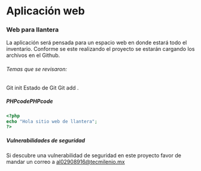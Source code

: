 # Aplicación web
###  Web para llantera
La aplicación será pensada para un espacio web en donde estará todo el inventario. Conforme se este realizando el proyecto se estarán cargando los archivos en el Github.
###### Temas que se revisaron:

Git init
Estado de Git
Git add .
##### PHPcodePHPcode

```php
<?php
echo "Hola sitio web de llantera";
?>

```
##### Vulnerabilidades de seguridad
Si descubre una vulnerabilidad de seguridad en este proyecto favor de mandar un correo a al02908916@tecmilenio.mx
